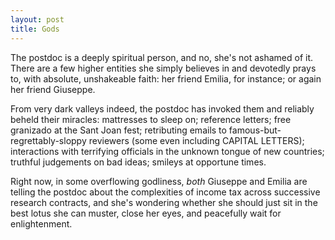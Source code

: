 ```yaml
---
layout: post
title: Gods
---
```


The postdoc is a deeply spiritual person, and no, she's not ashamed of it. There are a few higher entities she simply believes in and devotedly prays to, with absolute, unshakeable faith: her friend Emilia, for instance; or again her friend Giuseppe. 

From very dark valleys indeed, the postdoc has invoked them and reliably beheld their miracles: mattresses to sleep on; reference letters; free granizado at the Sant Joan fest; retributing emails to famous-but-regrettably-sloppy reviewers (some even including CAPITAL LETTERS); interactions with terrifying officials in the unknown tongue of new countries; truthful judgements on bad ideas; smileys at opportune times.

Right now, in some overflowing godliness, *both* Giuseppe and Emilia are telling the postdoc about the complexities of income tax across successive research contracts, and she's wondering whether she should just sit in the best lotus she can muster, close her eyes, and peacefully wait for enlightenment.
